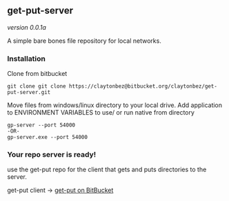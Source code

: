 ## get-put-server ##
*version 0.0.1a*

A simple bare bones file repository for local networks. 

### Installation

Clone from bitbucket

    git clone git clone https://claytonbez@bitbucket.org/claytonbez/get-put-server.git

Move files from windows/linux directory to your local drive. Add application to ENVIRONMENT VARIABLES to use/ or run native from directory

    gp-server --port 54000
	-OR-
	gp-server.exe --port 54000

### Your repo server is ready!

use the get-put repo for the client that gets and puts directories to the server.

get-put client -> [get-put on BitBucket](https://bitbucket.org/claytonbez/get-put/src/master/ "get-put")